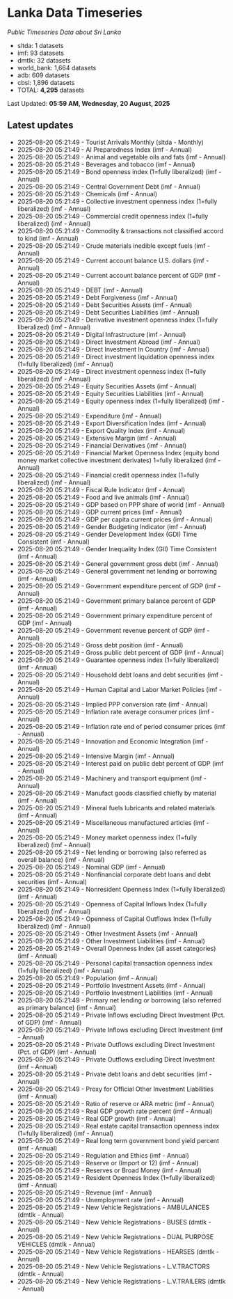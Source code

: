 # Lanka Data Timeseries
*Public Timeseries Data about Sri Lanka*

* sltda: 1 datasets
* imf: 93 datasets
* dmtlk: 32 datasets
* world_bank: 1,664 datasets
* adb: 609 datasets
* cbsl: 1,896 datasets
* TOTAL: **4,295** datasets

Last Updated: **05:59 AM, Wednesday, 20 August, 2025**

## Latest updates

* 2025-08-20 05:21:49 - Tourist Arrivals Monthly (sltda - Monthly)
* 2025-08-20 05:21:49 - AI Preparedness Index (imf - Annual)
* 2025-08-20 05:21:49 - Animal and vegetable oils and fats (imf - Annual)
* 2025-08-20 05:21:49 - Beverages and tobacco (imf - Annual)
* 2025-08-20 05:21:49 - Bond openness index (1=fully liberalized) (imf - Annual)
* 2025-08-20 05:21:49 - Central Government Debt (imf - Annual)
* 2025-08-20 05:21:49 - Chemicals (imf - Annual)
* 2025-08-20 05:21:49 - Collective investment openness index (1=fully liberalized) (imf - Annual)
* 2025-08-20 05:21:49 - Commercial credit openness index (1=fully liberalized) (imf - Annual)
* 2025-08-20 05:21:49 - Commodity & transactions not classified accord to kind (imf - Annual)
* 2025-08-20 05:21:49 - Crude materials inedible except fuels (imf - Annual)
* 2025-08-20 05:21:49 - Current account balance U.S. dollars (imf - Annual)
* 2025-08-20 05:21:49 - Current account balance percent of GDP (imf - Annual)
* 2025-08-20 05:21:49 - DEBT (imf - Annual)
* 2025-08-20 05:21:49 - Debt Forgiveness (imf - Annual)
* 2025-08-20 05:21:49 - Debt Securities Assets (imf - Annual)
* 2025-08-20 05:21:49 - Debt Securities Liabilities (imf - Annual)
* 2025-08-20 05:21:49 - Derivative investment openness index (1=fully liberalized) (imf - Annual)
* 2025-08-20 05:21:49 - Digital Infrastructure (imf - Annual)
* 2025-08-20 05:21:49 - Direct Investment Abroad (imf - Annual)
* 2025-08-20 05:21:49 - Direct Investment In Country (imf - Annual)
* 2025-08-20 05:21:49 - Direct investment liquidation openness index (1=fully liberalized) (imf - Annual)
* 2025-08-20 05:21:49 - Direct investment openness index (1=fully liberalized) (imf - Annual)
* 2025-08-20 05:21:49 - Equity Securities Assets (imf - Annual)
* 2025-08-20 05:21:49 - Equity Securities Liabilities (imf - Annual)
* 2025-08-20 05:21:49 - Equity openness index (1=fully liberalized) (imf - Annual)
* 2025-08-20 05:21:49 - Expenditure (imf - Annual)
* 2025-08-20 05:21:49 - Export Diversification Index (imf - Annual)
* 2025-08-20 05:21:49 - Export Quality Index (imf - Annual)
* 2025-08-20 05:21:49 - Extensive Margin (imf - Annual)
* 2025-08-20 05:21:49 - Financial Derivatives (imf - Annual)
* 2025-08-20 05:21:49 - Financial Market Openness Index (equity bond money market collective investment derivates) 1=fully liberalized (imf - Annual)
* 2025-08-20 05:21:49 - Financial credit openness index (1=fully liberalized) (imf - Annual)
* 2025-08-20 05:21:49 - Fiscal Rule Indicator (imf - Annual)
* 2025-08-20 05:21:49 - Food and live animals (imf - Annual)
* 2025-08-20 05:21:49 - GDP based on PPP share of world (imf - Annual)
* 2025-08-20 05:21:49 - GDP current prices (imf - Annual)
* 2025-08-20 05:21:49 - GDP per capita current prices (imf - Annual)
* 2025-08-20 05:21:49 - Gender Budgeting Indicator (imf - Annual)
* 2025-08-20 05:21:49 - Gender Development Index (GDI) Time Consistent (imf - Annual)
* 2025-08-20 05:21:49 - Gender Inequality Index (GII) Time Consistent (imf - Annual)
* 2025-08-20 05:21:49 - General government gross debt (imf - Annual)
* 2025-08-20 05:21:49 - General government net lending or borrowing (imf - Annual)
* 2025-08-20 05:21:49 - Government expenditure percent of GDP (imf - Annual)
* 2025-08-20 05:21:49 - Government primary balance percent of GDP (imf - Annual)
* 2025-08-20 05:21:49 - Government primary expenditure percent of GDP (imf - Annual)
* 2025-08-20 05:21:49 - Government revenue percent of GDP (imf - Annual)
* 2025-08-20 05:21:49 - Gross debt position (imf - Annual)
* 2025-08-20 05:21:49 - Gross public debt percent of GDP (imf - Annual)
* 2025-08-20 05:21:49 - Guarantee openness index (1=fully liberalized) (imf - Annual)
* 2025-08-20 05:21:49 - Household debt loans and debt securities (imf - Annual)
* 2025-08-20 05:21:49 - Human Capital and Labor Market Policies (imf - Annual)
* 2025-08-20 05:21:49 - Implied PPP conversion rate (imf - Annual)
* 2025-08-20 05:21:49 - Inflation rate average consumer prices (imf - Annual)
* 2025-08-20 05:21:49 - Inflation rate end of period consumer prices (imf - Annual)
* 2025-08-20 05:21:49 - Innovation and Economic Integration (imf - Annual)
* 2025-08-20 05:21:49 - Intensive Margin (imf - Annual)
* 2025-08-20 05:21:49 - Interest paid on public debt percent of GDP (imf - Annual)
* 2025-08-20 05:21:49 - Machinery and transport equipment (imf - Annual)
* 2025-08-20 05:21:49 - Manufact goods classified chiefly by material (imf - Annual)
* 2025-08-20 05:21:49 - Mineral fuels lubricants and related materials (imf - Annual)
* 2025-08-20 05:21:49 - Miscellaneous manufactured articles (imf - Annual)
* 2025-08-20 05:21:49 - Money market openness index (1=fully liberalized) (imf - Annual)
* 2025-08-20 05:21:49 - Net lending or borrowing (also referred as overall balance) (imf - Annual)
* 2025-08-20 05:21:49 - Nominal GDP (imf - Annual)
* 2025-08-20 05:21:49 - Nonfinancial corporate debt loans and debt securities (imf - Annual)
* 2025-08-20 05:21:49 - Nonresident Openness Index (1=fully liberalized) (imf - Annual)
* 2025-08-20 05:21:49 - Openness of Capital Inflows Index (1=fully liberalized) (imf - Annual)
* 2025-08-20 05:21:49 - Openness of Capital Outflows Index (1=fully liberalized) (imf - Annual)
* 2025-08-20 05:21:49 - Other Investment Assets (imf - Annual)
* 2025-08-20 05:21:49 - Other Investment Liabilities (imf - Annual)
* 2025-08-20 05:21:49 - Overall Openness Index (all asset categories) (imf - Annual)
* 2025-08-20 05:21:49 - Personal capital transaction openness index (1=fully liberalized) (imf - Annual)
* 2025-08-20 05:21:49 - Population (imf - Annual)
* 2025-08-20 05:21:49 - Portfolio Investment Assets (imf - Annual)
* 2025-08-20 05:21:49 - Portfolio Investment Liabilities (imf - Annual)
* 2025-08-20 05:21:49 - Primary net lending or borrowing (also referred as primary balance) (imf - Annual)
* 2025-08-20 05:21:49 - Private Inflows excluding Direct Investment (Pct. of GDP) (imf - Annual)
* 2025-08-20 05:21:49 - Private Inflows excluding Direct Investment (imf - Annual)
* 2025-08-20 05:21:49 - Private Outflows excluding Direct Investment (Pct. of GDP) (imf - Annual)
* 2025-08-20 05:21:49 - Private Outflows excluding Direct Investment (imf - Annual)
* 2025-08-20 05:21:49 - Private debt loans and debt securities (imf - Annual)
* 2025-08-20 05:21:49 - Proxy for Official Other Investment Liabilities (imf - Annual)
* 2025-08-20 05:21:49 - Ratio of reserve or ARA metric (imf - Annual)
* 2025-08-20 05:21:49 - Real GDP growth rate percent (imf - Annual)
* 2025-08-20 05:21:49 - Real GDP growth (imf - Annual)
* 2025-08-20 05:21:49 - Real estate capital transaction openness index (1=fully liberalized) (imf - Annual)
* 2025-08-20 05:21:49 - Real long term government bond yield percent (imf - Annual)
* 2025-08-20 05:21:49 - Regulation and Ethics (imf - Annual)
* 2025-08-20 05:21:49 - Reserve or (Import or 12) (imf - Annual)
* 2025-08-20 05:21:49 - Reserves or Broad Money (imf - Annual)
* 2025-08-20 05:21:49 - Resident Openness Index (1=fully liberalized) (imf - Annual)
* 2025-08-20 05:21:49 - Revenue (imf - Annual)
* 2025-08-20 05:21:49 - Unemployment rate (imf - Annual)
* 2025-08-20 05:21:49 - New Vehicle Registrations - AMBULANCES (dmtlk - Annual)
* 2025-08-20 05:21:49 - New Vehicle Registrations - BUSES (dmtlk - Annual)
* 2025-08-20 05:21:49 - New Vehicle Registrations - DUAL PURPOSE VEHICLES (dmtlk - Annual)
* 2025-08-20 05:21:49 - New Vehicle Registrations - HEARSES (dmtlk - Annual)
* 2025-08-20 05:21:49 - New Vehicle Registrations - L.V.TRACTORS (dmtlk - Annual)
* 2025-08-20 05:21:49 - New Vehicle Registrations - L.V.TRAILERS (dmtlk - Annual)